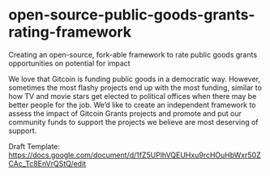 # open-source-public-goods-grants-rating-framework
Creating an open-source, fork-able framework to rate public goods grants opportunities on potential for impact


We love that Gitcoin is funding public goods in a democratic way. However, sometimes the most flashy projects end up with the most funding, similar to how TV and movie stars get elected to political offices when there may be better people for the job. We’d like to create an independent framework to assess the impact of Gitcoin Grants projects and promote and put our community funds to support the projects we believe are most deserving of support. 


Draft Template: https://docs.google.com/document/d/1fZ5UPlhVQEUHxu9rcHOuHbWxr50ZCAc_Tc8EnVrQStQ/edit
